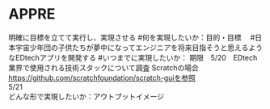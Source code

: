 # APPRE
明確に目標を立てて実行し、実現させる
#何を実現したいか：目的・目標　
#日本宇宙少年団の子供たちが夢中になってエンジニアを将来目指そうと思えるようなEDtechアプリを開発する
#いつまでに実現したいか：
期限　5/20　EDtech業界で使用される技術スタックについて調査
Scratchの場合
https://github.com/scratchfoundation/scratch-guiを参照
　　　　　　　　　　　　　　　5/21  
どんな形で実現したいか：アウトプットイメージ
